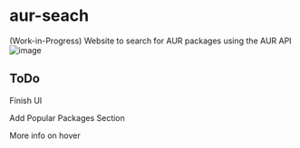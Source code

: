 # aur-seach
(Work-in-Progress) Website to search for AUR packages using the AUR API
![image](https://github.com/0xGingi/aur-seach/assets/104647854/a0fa0148-22b9-43d6-aa0d-25c7cd4c4776)


## ToDo
Finish UI

Add Popular Packages Section

More info on hover
